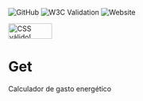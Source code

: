 ![GitHub](https://img.shields.io/github/license/ryangsantos/Get)
![W3C Validation](https://img.shields.io/w3c-validation/html?targetUrl=https%3A%2F%2Fryangsantos.github.io%2FGet%2F)
![Website](https://img.shields.io/website?url=https%3A%2F%2Fryangsantos.github.io%2FGet%2F)

<p>
    <a href="https://jigsaw.w3.org/css-validator/check/referer">
        <img style="border:0;width:88px;height:31px"
            src="https://jigsaw.w3.org/css-validator/images/vcss-blue"
            alt="CSS válido!" />
    </a>
</p>
     
# Get
Calculador de gasto energético